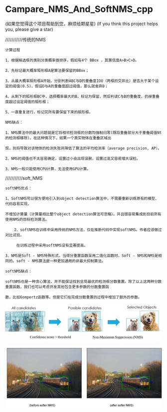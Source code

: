 # Campare_NMS_And_SoftNMS_cpp

(如果您觉得这个项目帮助到您，麻烦给颗星星) (If you think this project helps you, please give a star)

///////////传统的NMS

	计算过程
	
	1、根据候选框的类别分类概率做排序，假如有4个 BBox ，其置信度A>B>C>D。
	
	2、先标记最大概率矩形框A是算法要保留的BBox；
	
	3、从最大概率矩形框A开始，分别判断ABC与D的重叠度IOU（两框的交并比）是否大于某个设定的阈值(0.5)，假设D与A的重叠度超过阈值，那么就舍弃D；
	
	4、从剩下的矩形框BC中，选择概率最大的B，标记为保留，然后判读C与B的重叠度，扔掉重叠度超过设定阈值的矩形框；
	
	5、一直重复进行，标记完所有要保留下来的矩形框。

	NMS缺点：
	
	1、NMS算法中的最大问题就是它将相邻检测框的分数均强制归零(既将重叠部分大于重叠阈值Nt的检测框移除)。在这种情况下，如果一个真实物体在重叠区域出
	
	现，则将导致对该物体的检测失败并降低了算法的平均检测率（average precision, AP）。
	
	2、NMS的阈值也不太容易确定，设置过小会出现误删，设置过高又容易增大误检。
	
	3、NMS一般只能使用CPU计算，无法使用GPU计算。
  
  ///////////soft_NMS
  
	softNMS优点：
	
	1、SoftNMS可以很方便地引入到object detection算法中，不需要重新训练原有的模型、代码容易实现，
	
	不增加计算量（计算量相比整个object detection算法可忽略）。并且很容易集成到目前所有使用NMS的目标检测算法。
	
        2、softNMS在训练中采用传统的NMS方法，仅在推断代码中实现softNMS。作者应该做过对比试验，
	
         在训练过程中采用softNMS没有显著提高。
	 
	3、NMS是Soft - NMS特殊形式，当得分重置函数采用二值化函数时，Soft - NMS和NMS是相同的。soft - NMS算法是一种更加通用的非最大抑制算法。

	softNMS缺点：
	
	softNMS也是一种贪心算法，并不能保证找到全局最优的检测框分数重置。除了以上这两种分数重置函数，我们也可以考虑开发其他包含更多参数的分数重置函
	
	数，比如Gompertz函数等。但是它们在完成分数重置的过程中增加了额外的参数。

 ![tu1](https://github.com/XuHao9166/Campare_NMS_And_SoftNMS_cpp/blob/master/1.jpg)


![tu2](https://github.com/XuHao9166/Campare_NMS_And_SoftNMS_cpp/blob/master/2.jpg)
